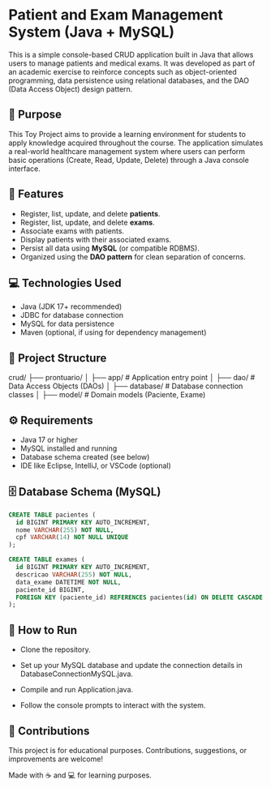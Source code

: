 # Patient and Exam Management System (Java + MySQL)

This is a simple console-based CRUD application built in Java that allows users to manage patients and medical exams. It was developed as part of an academic exercise to reinforce concepts such as object-oriented programming, data persistence using relational databases, and the DAO (Data Access Object) design pattern.

## 📌 Purpose

This Toy Project aims to provide a learning environment for students to apply knowledge acquired throughout the course. The application simulates a real-world healthcare management system where users can perform basic operations (Create, Read, Update, Delete) through a Java console interface.

## 🧩 Features

- Register, list, update, and delete **patients**.
- Register, list, update, and delete **exams**.
- Associate exams with patients.
- Display patients with their associated exams.
- Persist all data using **MySQL** (or compatible RDBMS).
- Organized using the **DAO pattern** for clean separation of concerns.

## 💻 Technologies Used

- Java (JDK 17+ recommended)
- JDBC for database connection
- MySQL for data persistence
- Maven (optional, if using for dependency management)

  
## 📂 Project Structure
crud/
├── prontuario/
│ ├── app/ # Application entry point
│ ├── dao/ # Data Access Objects (DAOs)
│ ├── database/ # Database connection classes
│ ├── model/ # Domain models (Paciente, Exame)



## ⚙️ Requirements

- Java 17 or higher
- MySQL installed and running
- Database schema created (see below)
- IDE like Eclipse, IntelliJ, or VSCode (optional)

## 🗄️ Database Schema (MySQL)

```sql
CREATE TABLE pacientes (
  id BIGINT PRIMARY KEY AUTO_INCREMENT,
  nome VARCHAR(255) NOT NULL,
  cpf VARCHAR(14) NOT NULL UNIQUE
);

CREATE TABLE exames (
  id BIGINT PRIMARY KEY AUTO_INCREMENT,
  descricao VARCHAR(255) NOT NULL,
  data_exame DATETIME NOT NULL,
  paciente_id BIGINT,
  FOREIGN KEY (paciente_id) REFERENCES pacientes(id) ON DELETE CASCADE
);
```

## 🚀 How to Run
- Clone the repository.

- Set up your MySQL database and update the connection details in DatabaseConnectionMySQL.java.

- Compile and run Application.java.

- Follow the console prompts to interact with the system.

## 🤝 Contributions
This project is for educational purposes. Contributions, suggestions, or improvements are welcome!

Made with ☕ and 💻 for learning purposes.
